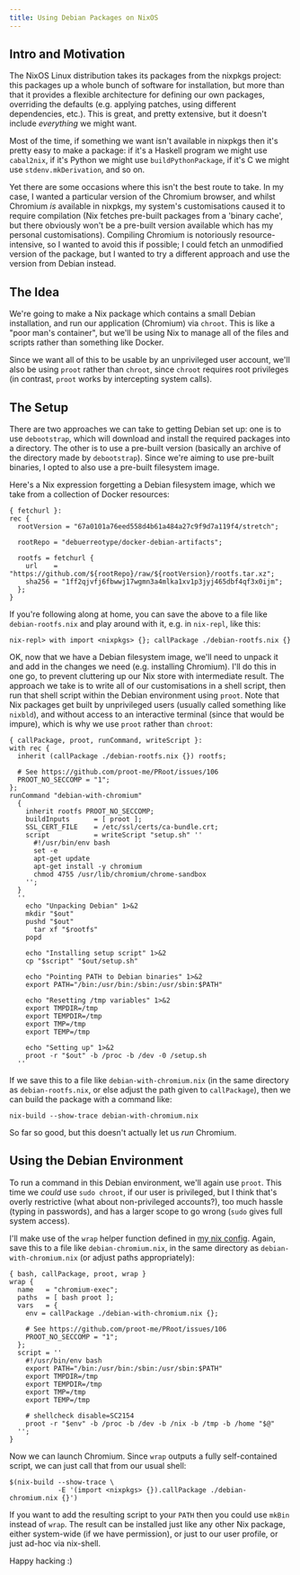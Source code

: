 ```yaml
---
title: Using Debian Packages on NixOS
---
```


## Intro and Motivation ##

The NixOS Linux distribution takes its packages from the nixpkgs project: this
packages up a whole bunch of software for installation, but more than that it
provides a flexible architecture for defining our own packages, overriding the
defaults (e.g. applying patches, using different dependencies, etc.). This is
great, and pretty extensive, but it doesn't include *everything* we might want.

Most of the time, if something we want isn't available in nixpkgs then it's
pretty easy to make a package: if it's a Haskell program we might use
`cabal2nix`, if it's Python we might use `buildPythonPackage`, if it's C we
might use `stdenv.mkDerivation`, and so on.

Yet there are some occasions where this isn't the best route to take. In my
case, I wanted a particular version of the Chromium browser, and whilst Chromium
*is* available in nixpkgs, my system's customisations caused it to require
compilation (Nix fetches pre-built packages from a 'binary cache', but there
obviously won't be a pre-built version available which has my personal
customisations). Compiling Chromium is notoriously resource-intensive, so I
wanted to avoid this if possible; I could fetch an unmodified version of the
package, but I wanted to try a different approach and use the version from
Debian instead.

## The Idea ##

We're going to make a Nix package which contains a small Debian installation,
and run our application (Chromium) via `chroot`. This is like a "poor man's
container", but we'll be using Nix to manage all of the files and scripts rather
than something like Docker.

Since we want all of this to be usable by an unprivileged user account, we'll
also be using `proot` rather than `chroot`, since `chroot` requires root
privileges (in contrast, `proot` works by intercepting system calls).

## The Setup ##

There are two approaches we can take to getting Debian set up: one is to use
`debootstrap`, which will download and install the required packages into a
directory. The other is to use a pre-built version (basically an archive of the
directory made by `debootstrap`). Since we're aiming to use pre-built binaries,
I opted to also use a pre-built filesystem image.

Here's a Nix expression forgetting a Debian filesystem image, which we take from
a collection of Docker resources:

```
{ fetchurl }:
rec {
  rootVersion = "67a0101a76eed558d4b61a484a27c9f9d7a119f4/stretch";

  rootRepo = "debuerreotype/docker-debian-artifacts";

  rootfs = fetchurl {
    url    = "https://github.com/${rootRepo}/raw/${rootVersion}/rootfs.tar.xz";
    sha256 = "1ff2qjvfj6fbwwj17wgmn3a4mlka1xv1p3jyj465dbf4qf3x0ijm";
  };
}
```

If you're following along at home, you can save the above to a file like
`debian-rootfs.nix` and play around with it, e.g. in `nix-repl`, like this:

```
nix-repl> with import <nixpkgs> {}; callPackage ./debian-rootfs.nix {}
```

OK, now that we have a Debian filesystem image, we'll need to unpack it and add
in the changes we need (e.g. installing Chromium). I'll do this in one go, to
prevent cluttering up our Nix store with intermediate result. The approach we
take is to write all of our customisations in a shell script, then run that
shell script within the Debian environment using `proot`. Note that Nix packages
get built by unprivileged users (usually called something like `nixbld`), and
without access to an interactive terminal (since that would be impure), which is
why we use `proot` rather than `chroot`:

```
{ callPackage, proot, runCommand, writeScript }:
with rec {
  inherit (callPackage ./debian-rootfs.nix {}) rootfs;

  # See https://github.com/proot-me/PRoot/issues/106
  PROOT_NO_SECCOMP = "1";
};
runCommand "debian-with-chromium"
  {
    inherit rootfs PROOT_NO_SECCOMP;
    buildInputs      = [ proot ];
    SSL_CERT_FILE    = /etc/ssl/certs/ca-bundle.crt;
    script           = writeScript "setup.sh" ''
      #!/usr/bin/env bash
      set -e
      apt-get update
      apt-get install -y chromium
      chmod 4755 /usr/lib/chromium/chrome-sandbox
    '';
  }
  ''
    echo "Unpacking Debian" 1>&2
    mkdir "$out"
    pushd "$out"
      tar xf "$rootfs"
    popd

    echo "Installing setup script" 1>&2
    cp "$script" "$out/setup.sh"

    echo "Pointing PATH to Debian binaries" 1>&2
    export PATH="/bin:/usr/bin:/sbin:/usr/sbin:$PATH"

    echo "Resetting /tmp variables" 1>&2
    export TMPDIR=/tmp
    export TEMPDIR=/tmp
    export TMP=/tmp
    export TEMP=/tmp

    echo "Setting up" 1>&2
    proot -r "$out" -b /proc -b /dev -0 /setup.sh
  ''
```

If we save this to a file like `debian-with-chromium.nix` (in the same directory
as `debian-rootfs.nix`, or else adjust the path given to `callPackage`), then we
can build the package with a command like:

```
nix-build --show-trace debian-with-chromium.nix
```

So far so good, but this doesn't actually let us *run* Chromium.

## Using the Debian Environment ##

To run a command in this Debian environment, we'll again use `proot`. This time
we *could* use `sudo chroot`, if our user is privileged, but I think that's
overly restrictive (what about non-privileged accounts?), too much hassle
(typing in passwords), and has a larger scope to go wrong (`sudo` gives full
system access).

I'll make use of the `wrap` helper function defined in
[my nix config](/git/nix-config). Again, save this to a
file like `debian-chromium.nix`, in the same directory as
`debian-with-chromium.nix` (or adjust paths appropriately):

```
{ bash, callPackage, proot, wrap }
wrap {
  name   = "chromium-exec";
  paths  = [ bash proot ];
  vars   = {
    env = callPackage ./debian-with-chromium.nix {};

    # See https://github.com/proot-me/PRoot/issues/106
    PROOT_NO_SECCOMP = "1";
  };
  script = ''
    #!/usr/bin/env bash
    export PATH="/bin:/usr/bin:/sbin:/usr/sbin:$PATH"
    export TMPDIR=/tmp
    export TEMPDIR=/tmp
    export TMP=/tmp
    export TEMP=/tmp

    # shellcheck disable=SC2154
    proot -r "$env" -b /proc -b /dev -b /nix -b /tmp -b /home "$@"
  '';
}
```

Now we can launch Chromium. Since `wrap` outputs a fully self-contained script,
we can just call that from our usual shell:

```
$(nix-build --show-trace \
            -E '(import <nixpkgs> {}).callPackage ./debian-chromium.nix {}')
```

If you want to add the resulting script to your `PATH` then you could use
`mkBin` instead of `wrap`. The result can be installed just like any other Nix
package, either system-wide (if we have permission), or just to our user
profile, or just ad-hoc via nix-shell.

Happy hacking :)
